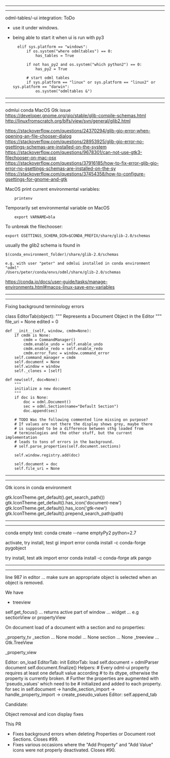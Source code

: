------------------------------------------------------------------------------------------

------------------------------------------------------------------------------------------

odml-tables/-ui integration:
ToDo
- use it under windows.
- being able to start it when ui is run with py3

        elif sys.platform == "windows":
            if os.system("where odmltables") == 0:
                has_tables = True

            if not has_py2 and os.system("which python2") == 0:
                has_py2 = True

            # start odml tables
            if sys.platform == "linux" or sys.platform == "linux2" or sys.platform == "darwin":
                os.system("odmltables &")

------------------------------------------------------------------------------------------

------------------------------------------------------------------------------------------

odmlui conda MacOS Gtk issue
https://developer.gnome.org/gio/stable/glib-compile-schemas.html
http://linuxfromscratch.org/blfs/view/svn/general/glib2.html

https://stackoverflow.com/questions/24370294/glib-gio-error-when-opening-an-file-chooser-dialog
https://stackoverflow.com/questions/28953925/glib-gio-error-no-gsettings-schemas-are-installed-on-the-system
https://stackoverflow.com/questions/9678301/can-not-use-gtk3-filechooser-on-mac-osx
https://stackoverflow.com/questions/37916185/how-to-fix-error-glib-gio-error-no-gsettings-schemas-are-installed-on-the-sy
https://stackoverflow.com/questions/37454358/how-to-configure-gsettings-for-gnome-and-gtk

MacOS print current environmental variables:

        printenv

Temporarily set environmental variable on MacOS

        export VARNAME=bla

To unbreak the filechooser:

    export GSETTINGS_SCHEMA_DIR=$CONDA_PREFIX/share/glib-2.0/schemas

usually the glib2 schema is found in 

    $(conda_environment_folder)/share/glib-2.0/schemas
    
    e.g. with user "peter" and odmlui installed in conda environment "odml"
    /Users/peter/conda/envs/odml/share/glib-2.0/schemas


https://conda.io/docs/user-guide/tasks/manage-environments.html#macos-linux-save-env-variables

------------------------------------------------------------------------------------------

------------------------------------------------------------------------------------------

Fixing background terminology errors

class EditorTab(object):
    """
    Represents a Document Object in the Editor
    """
    file_uri = None
    edited = 0

    def __init__(self, window, cmdm=None):
        if cmdm is None:
            cmdm = CommandManager()
            cmdm.enable_undo = self.enable_undo
            cmdm.enable_redo = self.enable_redo
            cmdm.error_func = window.command_error
        self.command_manager = cmdm
        self.document = None
        self.window = window
        self._clones = [self]

    def new(self, doc=None):
        """
        initialize a new document
        """
        if doc is None:
            doc = odml.Document()
            sec = odml.Section(name="Default Section")
            doc.append(sec)

        # TODO Was the following commented line missing on purpose?
        # If values are not there the display shows grey, maybe there
        # is supposed to be a difference between sthg loaded from
        # terminologies and the other stuff, but the current implementation
        # leads to tons of errors in the background.
        # self.parse_properties(self.document.sections)

        self.window.registry.add(doc)

        self.document = doc
        self.file_uri = None

------------------------------------------------------------------------------------------

------------------------------------------------------------------------------------------

Gtk icons in conda environment

gtk.IconTheme.get_default().get_search_path())
gtk.IconTheme.get_default().has_icon('document-new')
gtk.IconTheme.get_default().has_icon('gtk-new')
gtk.IconTheme.get_default().prepend_search_path(path)

-----------------------------------------------------------------------------------------

------------------------------------------------------------------------------------------

conda empty test:
    conda create --name emptyPy2 python=2.7

activate, try install, test gi import error
    conda install -c conda-forge pygobject

try install, test atk import error
    conda install -c conda-forge atk pango

------------------------------------------------------------------------------------------

------------------------------------------------------------------------------------------

line 987 in editor ... make sure an appropriate object is selected when an object is removed.

We have
- treeview

self.get_focus() ... returns active part of window ... widget ... e.g sectionView or propertyView 


On document load of a document with a section and no properties:

_property_tv
    _section ... None
    model ... None
    section ... None
    _treeview ... Gtk.TreeView

_property_view


Editor: on_load
EditorTab: init
EditorTab: load
    self.document = odmlParser document
    self.document.finalize()
Helpers:
    # Every odml-ui property requires at least one default value according
    # to its dtype, otherwise the property is currently broken.
    # Further the properties are augmented with 'pseudo_values' which need to be
    # initialized and added to each property.
    for sec in self.document -> handle_section_import -> handle_property_import -> create_pseudo_values
Editor: self.append_tab

Candidate:

Object removal and icon display fixes

This PR 
- Fixes background errors when deleting Properties or Document root Sections. Closes #99.
- Fixes various occasions where the "Add Property" and "Add Value" icons were not 
    properly deactivated. Closes #90.

